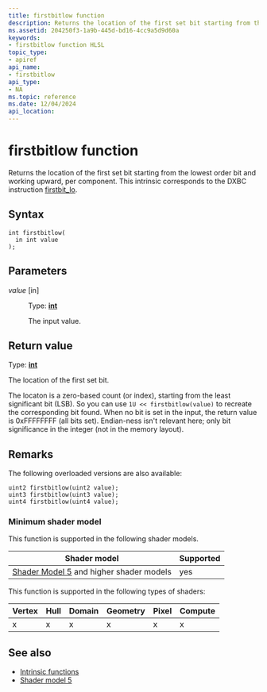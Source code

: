 ```yaml
---
title: firstbitlow function
description: Returns the location of the first set bit starting from the lowest order bit and working upward, per component.
ms.assetid: 204250f3-1a9b-445d-bd16-4cc9a5d9d60a
keywords:
- firstbitlow function HLSL
topic_type:
- apiref
api_name:
- firstbitlow
api_type:
- NA
ms.topic: reference
ms.date: 12/04/2024
api_location: 
---
```


# firstbitlow function

Returns the location of the first set bit starting from the lowest order bit and working upward, per component. This intrinsic corresponds to the DXBC instruction [firstbit_lo](https://microsoft.github.io/DirectX-Specs/d3d/archive/D3D11_3_FunctionalSpec.htm#22.11.5%20firstbit).

## Syntax

``` syntax
int firstbitlow(
  in int value
);
```

## Parameters

<dl> <dt>

*value* \[in\]
</dt> <dd>

Type: **[**int**](/windows/desktop/WinProg/windows-data-types)**

The input value.

</dd> </dl>

## Return value

Type: **[**int**](/windows/desktop/WinProg/windows-data-types)**

The location of the first set bit.

The locaton is a zero-based count (or index), starting from the least significant bit (LSB). So you can use `1U << firstbitlow(value)` to recreate the corresponding bit found. When no bit is set in the input, the return value is 0xFFFFFFFF (all bits set). Endian-ness isn't relevant here; only bit significance in the integer (not in the memory layout).

## Remarks

The following overloaded versions are also available:

``` syntax
uint2 firstbitlow(uint2 value);
uint3 firstbitlow(uint3 value);
uint4 firstbitlow(uint4 value);
```

### Minimum shader model

This function is supported in the following shader models.

| Shader model                                                               | Supported |
|----------------------------------------------------------------------------|-----------|
| [Shader Model 5](d3d11-graphics-reference-sm5.md) and higher shader models | yes       |

This function is supported in the following types of shaders:

| Vertex | Hull | Domain | Geometry | Pixel | Compute |
|--------|------|--------|----------|-------|---------|
| x      | x    | x      | x        | x     | x       |

## See also

* [Intrinsic functions](dx-graphics-hlsl-intrinsic-functions.md)
* [Shader model 5](d3d11-graphics-reference-sm5.md)
